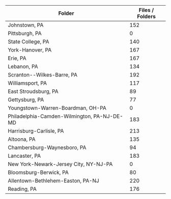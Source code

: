 | Folder                                      |   Files / Folders |
|---------------------------------------------|-------------------|
| Johnstown, PA                               |               152 |
| Pittsburgh, PA                              |                 0 |
| State College, PA                           |               140 |
| York-Hanover, PA                            |               167 |
| Erie, PA                                    |               167 |
| Lebanon, PA                                 |               134 |
| Scranton--Wilkes-Barre, PA                  |               192 |
| Williamsport, PA                            |               117 |
| East Stroudsburg, PA                        |                89 |
| Gettysburg, PA                              |                77 |
| Youngstown-Warren-Boardman, OH-PA           |                 0 |
| Philadelphia-Camden-Wilmington, PA-NJ-DE-MD |               183 |
| Harrisburg-Carlisle, PA                     |               213 |
| Altoona, PA                                 |               135 |
| Chambersburg-Waynesboro, PA                 |                94 |
| Lancaster, PA                               |               183 |
| New York-Newark-Jersey City, NY-NJ-PA       |                 0 |
| Bloomsburg-Berwick, PA                      |                80 |
| Allentown-Bethlehem-Easton, PA-NJ           |               220 |
| Reading, PA                                 |               176 |